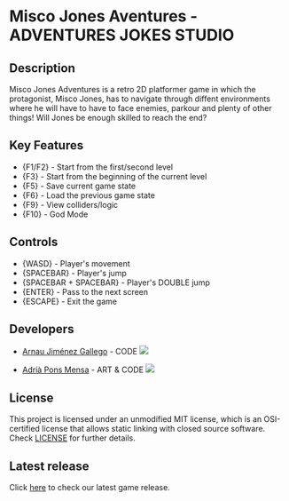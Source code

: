 # Misco Jones Aventures - ADVENTURES JOKES STUDIO

## Description

 Misco Jones Adventures is a retro 2D platformer game in which the protagonist, Misco Jones, has to navigate through diffent environments where he will have to have to face enemies, parkour and plenty of other things! Will Jones be enough skilled to reach the end?

## Key Features

 - {F1/F2} - Start from the first/second level
 - {F3} - Start from the beginning of the current level
 - {F5} - Save current game state
 - {F6} - Load the previous game state
 - {F9} - View colliders/logic
 - {F10} - God Mode
 
## Controls

 - {WASD} - Player's movement
 - {SPACEBAR} - Player's jump
 - {SPACEBAR + SPACEBAR} - Player's DOUBLE jump 
 - {ENTER} - Pass to the next screen  
 - {ESCAPE} - Exit the game

## Developers

 - [Arnau Jiménez Gallego](https://github.com/Historn) - CODE 
 ![](https://raw.githubusercontent.com/Historn/GameDev-Platformer/main/TeamPhotos/arnaujimenez.png)

 - [Adrià Pons Mensa](https://github.com/AdriaPm) - ART & CODE
 ![](https://raw.githubusercontent.com/Historn/GameDev-Platformer/main/TeamPhotos/adriapons.jpg)
 
## License

This project is licensed under an unmodified MIT license, which is an OSI-certified license that allows static linking with closed source software. Check [LICENSE](https://mit-license.org/) for further details.

## Latest release

 Click [here](https://github.com/Historn/GameDev-Platformer/releases) to check our latest game release.

